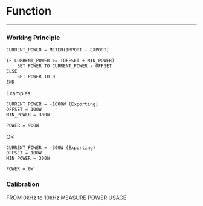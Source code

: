 # Function
___

### Working Principle

```
CURRENT_POWER = METER(IMPORT - EXPORT)

IF CURRENT_POWER >= (OFFSET + MIN_POWER)
    SET POWER TO CURRENT_POWER - OFFSET
ELSE
    SET POWER TO 0
END
```

Examples:
```
CURRENT_POWER = -1000W (Exporting)
OFFSET = 100W
MIN_POWER = 300W

POWER = 900W
```

OR

```
CURRENT_POWER = -300W (Exporting)
OFFSET = 100W
MIN_POWER = 300W

POWER = 0W
```

### Calibration

FROM 0kHz to 10kHz
MEASURE POWER USAGE